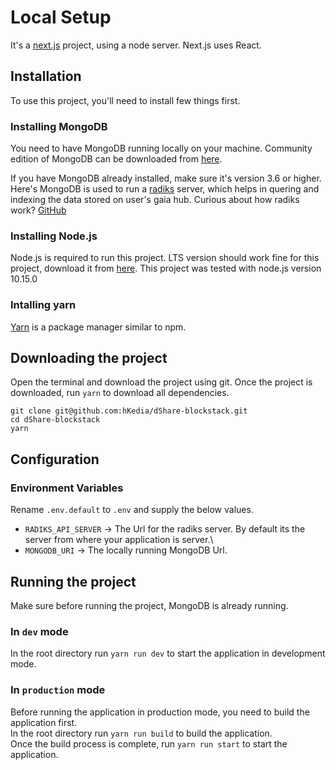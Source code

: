 # Local Setup

It's a [next.js](https://nextjs.org/) project, using a node server. Next.js uses React.

## Installation

To use this project, you'll need to install few things first.

### Installing MongoDB

You need to have MongoDB running locally on your machine. Community edition of MongoDB can be downloaded from [here](https://docs.mongodb.com/manual/installation/#mongodb-community-edition).

If you have MongoDB already installed, make sure it's version 3.6 or higher.
Here's MongoDB is used to run a [radiks](https://github.com/blockstack-radiks/radiks) server, which helps in quering and indexing the data stored on user's gaia hub. Curious about how radiks work? [GitHub](https://github.com/blockstack-radiks/radiks)

### Installing Node.js

Node.js is required to run this project. LTS version should work fine for this project, download it from [here](https://nodejs.org/).
This project was tested with node.js version 10.15.0

### Intalling yarn

[Yarn](https://yarnpkg.com/) is a package manager similar to npm.

## Downloading the project

Open the terminal and download the project using git. Once the project is downloaded, run `yarn` to download all dependencies.

```
git clone git@github.com:hKedia/dShare-blockstack.git
cd dShare-blockstack
yarn
```

## Configuration

### Environment Variables

Rename `.env.default` to `.env` and supply the below values.

- `RADIKS_API_SERVER` -> The Url for the radiks server. By default its the server from where your application is server.\
- `MONGODB_URI` -> The locally running MongoDB Url.

## Running the project

Make sure before running the project, MongoDB is already running.

### In `dev` mode

In the root directory run `yarn run dev` to start the application in development mode.

### In `production` mode

Before running the application in production mode, you need to build the application first.\
 In the root directory run `yarn run build` to build the application.\
 Once the build process is complete, run `yarn run start` to start the application.
